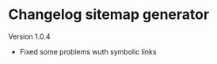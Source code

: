 Changelog sitemap generator
===========================

Version 1.0.4
- Fixed some problems wuth symbolic links
